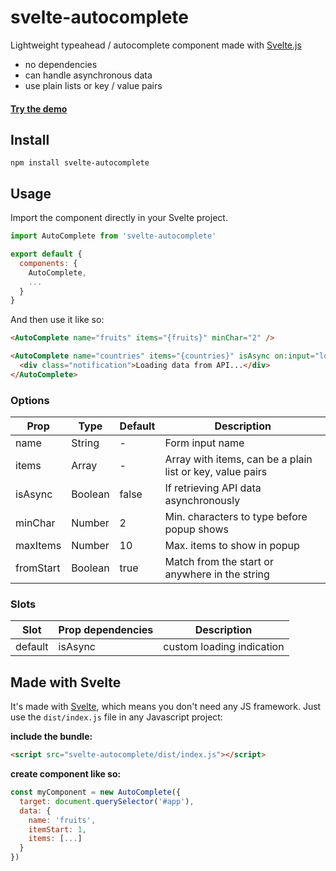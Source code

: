 # svelte-autocomplete
Lightweight typeahead / autocomplete component made with [Svelte.js](https://svelte.technology/)

* no dependencies
* can handle asynchronous data
* use plain lists or key / value pairs

#### [Try the demo](https://svelte-bulma-forms-demo-scrqihjbbl.now.sh)

## Install

`npm install svelte-autocomplete`

## Usage

Import the component directly in your Svelte project.

````javascript
import AutoComplete from 'svelte-autocomplete'

export default {
  components: {
    AutoComplete,
	...
  }
}
````
And then use it like so:

````html
<AutoComplete name="fruits" items="{fruits}" minChar="2" />

<AutoComplete name="countries" items="{countries}" isAsync on:input="loadApiData(event)">
  <div class="notification">Loading data from API...</div>
</AutoComplete>

````

### Options

| Prop | Type | Default | Description |
|------|------|---------|-------------|
| name | String | - | Form input name
| items | Array | - | Array with items, can be a plain list or key, value pairs
| isAsync | Boolean | false | If retrieving API data asynchronously
| minChar | Number | 2 | Min. characters to type before popup shows
| maxItems | Number | 10 | Max. items to show in popup
| fromStart | Boolean | true | Match from the start or anywhere in the string

### Slots

| Slot | Prop dependencies | Description |
|------|-------------------|-------------|
| default | isAsync | custom loading indication |


## Made with Svelte
It's made with [Svelte](https://svelte.technology/), which means you don't need any JS framework. Just use the `dist/index.js` file in any Javascript project:

**include the bundle:** 

````html
<script src="svelte-autocomplete/dist/index.js"></script>
````
**create component like so:**

````javascript
const myComponent = new AutoComplete({
  target: document.querySelector('#app'),
  data: { 
    name: 'fruits',
    itemStart: 1,
    items: [...]
  }
})
````